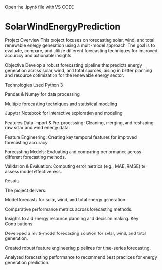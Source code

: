 Open the .ipynb file with VS CODE
# SolarWindEnergyPrediction
Project Overview
This project focuses on forecasting solar, wind, and total renewable energy generation using a multi-model approach. The goal is to evaluate, compare, and utilize different forecasting techniques for improved accuracy and actionable insights.

Objective
Develop a robust forecasting pipeline that predicts energy generation across solar, wind, and total sources, aiding in better planning and resource optimization for the renewable energy sector.

Technologies Used
Python 3

Pandas & Numpy for data processing

Multiple forecasting techniques and statistical modeling

Jupyter Notebook for interactive exploration and modeling

Features
Data Import & Pre-processing: Cleaning, merging, and reshaping raw solar and wind energy data.

Feature Engineering: Creating key temporal features for improved forecasting accuracy.

Forecasting Models: Evaluating and comparing performance across different forecasting methods.

Validation & Evaluation: Computing error metrics (e.g., MAE, RMSE) to assess model effectiveness.

Results

The project delivers:

Model forecasts for solar, wind, and total energy generation.

Comparative performance metrics across forecasting methods.

Insights to aid energy resource planning and decision making.
Key Contributions

Developed a multi-model forecasting solution for solar, wind, and total generation.

Created robust feature engineering pipelines for time-series forecasting.

Analyzed forecasting performance to recommend best practices for energy generation prediction.
